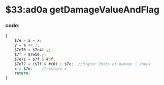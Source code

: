 ﻿
# $33:ad0a getDamageValueAndFlag

### code:
```js
{
	$7e = a = x;
	y = a << 1;
	$7e70 = $7e4f.y;
	$7f = $7e50.y;
	$7e71 = $7f & #3f;
	$7e72 = ($7f & #c0) | $7e;	//higher 2bits of damage | index
	x = $7e;	//restore x
	return;
}
```


